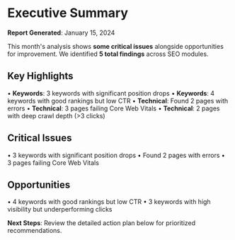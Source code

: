 # Executive Summary

**Report Generated**: January 15, 2024

This month's analysis shows **some critical issues** alongside opportunities for improvement. We identified **5 total findings** across SEO modules.

## Key Highlights

• **Keywords**: 3 keywords with significant position drops
• **Keywords**: 4 keywords with good rankings but low CTR
• **Technical**: Found 2 pages with errors
• **Technical**: 3 pages failing Core Web Vitals
• **Technical**: 2 pages with deep crawl depth (>3 clicks)

## Critical Issues

• 3 keywords with significant position drops
• Found 2 pages with errors
• 3 pages failing Core Web Vitals

## Opportunities

• 4 keywords with good rankings but low CTR
• 3 keywords with high visibility but underperforming clicks

**Next Steps**: Review the detailed action plan below for prioritized recommendations.
